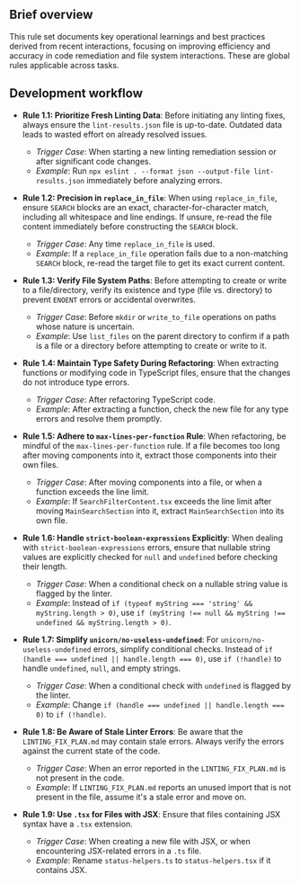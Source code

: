 ## Brief overview
This rule set documents key operational learnings and best practices derived from recent interactions, focusing on improving efficiency and accuracy in code remediation and file system interactions. These are global rules applicable across tasks.

## Development workflow
- **Rule 1.1: Prioritize Fresh Linting Data**: Before initiating any linting fixes, always ensure the `lint-results.json` file is up-to-date. Outdated data leads to wasted effort on already resolved issues.
  - *Trigger Case*: When starting a new linting remediation session or after significant code changes.
  - *Example*: Run `npx eslint . --format json --output-file lint-results.json` immediately before analyzing errors.

- **Rule 1.2: Precision in `replace_in_file`**: When using `replace_in_file`, ensure `SEARCH` blocks are an exact, character-for-character match, including all whitespace and line endings. If unsure, re-read the file content immediately before constructing the `SEARCH` block.
  - *Trigger Case*: Any time `replace_in_file` is used.
  - *Example*: If a `replace_in_file` operation fails due to a non-matching `SEARCH` block, re-read the target file to get its exact current content.

- **Rule 1.3: Verify File System Paths**: Before attempting to create or write to a file/directory, verify its existence and type (file vs. directory) to prevent `ENOENT` errors or accidental overwrites.
  - *Trigger Case*: Before `mkdir` or `write_to_file` operations on paths whose nature is uncertain.
  - *Example*: Use `list_files` on the parent directory to confirm if a path is a file or a directory before attempting to create or write to it.

- **Rule 1.4: Maintain Type Safety During Refactoring**: When extracting functions or modifying code in TypeScript files, ensure that the changes do not introduce type errors.
  - *Trigger Case*: After refactoring TypeScript code.
  - *Example*: After extracting a function, check the new file for any type errors and resolve them promptly.

- **Rule 1.5: Adhere to `max-lines-per-function` Rule**: When refactoring, be mindful of the `max-lines-per-function` rule. If a file becomes too long after moving components into it, extract those components into their own files.
  - *Trigger Case*: After moving components into a file, or when a function exceeds the line limit.
  - *Example*: If `SearchFilterContent.tsx` exceeds the line limit after moving `MainSearchSection` into it, extract `MainSearchSection` into its own file.

- **Rule 1.6: Handle `strict-boolean-expressions` Explicitly**: When dealing with `strict-boolean-expressions` errors, ensure that nullable string values are explicitly checked for `null` and `undefined` before checking their length.
  - *Trigger Case*: When a conditional check on a nullable string value is flagged by the linter.
  - *Example*: Instead of `if (typeof myString === 'string' && myString.length > 0)`, use `if (myString !== null && myString !== undefined && myString.length > 0)`.

- **Rule 1.7: Simplify `unicorn/no-useless-undefined`**: For `unicorn/no-useless-undefined` errors, simplify conditional checks. Instead of `if (handle === undefined || handle.length === 0)`, use `if (!handle)` to handle `undefined`, `null`, and empty strings.
  - *Trigger Case*: When a conditional check with `undefined` is flagged by the linter.
  - *Example*: Change `if (handle === undefined || handle.length === 0)` to `if (!handle)`.

- **Rule 1.8: Be Aware of Stale Linter Errors**: Be aware that the `LINTING_FIX_PLAN.md` may contain stale errors. Always verify the errors against the current state of the code.
  - *Trigger Case*: When an error reported in the `LINTING_FIX_PLAN.md` is not present in the code.
  - *Example*: If `LINTING_FIX_PLAN.md` reports an unused import that is not present in the file, assume it's a stale error and move on.

- **Rule 1.9: Use `.tsx` for Files with JSX**: Ensure that files containing JSX syntax have a `.tsx` extension.
  - *Trigger Case*: When creating a new file with JSX, or when encountering JSX-related errors in a `.ts` file.
  - *Example*: Rename `status-helpers.ts` to `status-helpers.tsx` if it contains JSX.
